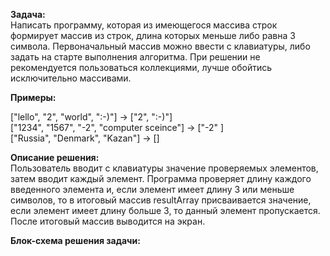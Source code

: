 **Задача:**
<br>Написать программу, которая из имеющегося массива строк формирует массив из строк, длина которых меньше либо равна 3 символа. Первоначальный массив можно ввести с клавиатуры, либо задать на старте выполнения алгоритма. При решении не рекомендуется пользоваться коллекциями, лучше обойтись исключительно массивами. 

**Примеры:**

["lello", "2", "world", ":-)"] -> ["2", ":-)"]
<br>["1234", "1567", "-2", "computer sceince"] -> ["-2" ]
<br>["Russia", "Denmark", "Kazan"] -> []

**Описание решения:**
<br> Пользователь вводит с клавиатуры значение проверяемых элементов, затем вводит каждый элемент. Программа проверяет длину каждого введенного элемента и, если элемент имеет длину 3 или меньше символов, то в итоговый массив resultArray присваивается значение, если элемент имеет длину больше 3, то данный элемент пропускается. После итоговый массив выводится на экран. 

**Блок-схема решения задачи:**
